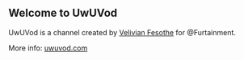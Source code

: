 <h2>Welcome to UwUVod</h2>

UwUVod is a channel created by <a href="https://github.com/Fesothe">Velivian Fesothe</a> for @Furtainment.

More info: <a href="https://uwuvod.com">uwuvod.com</a>
